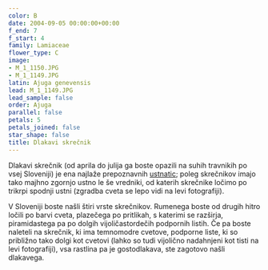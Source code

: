 ```yaml
---
color: B
date: 2004-09-05 00:00:00+00:00
f_end: 7
f_start: 4
family: Lamiaceae
flower_type: C
image:
- M_1_1150.JPG
- M_1_1149.JPG
latin: Ajuga genevensis
lead: M_1_1149.JPG
lead_sample: false
order: Ajuga
parallel: false
petals: 5
petals_joined: false
star_shape: false
title: Dlakavi skrečnik
---
```

Dlakavi skrečnik (od aprila do julija ga boste opazili na suhih travnikih po vsej Sloveniji) je ena najlaže prepoznavnih [ustnatic](../family/lamiaceae/); poleg skrečnikov imajo tako majhno zgornjo ustno le še vredniki, od katerih skrečnike ločimo po trikrpi spodnji ustni (zgradba cveta se lepo vidi na levi fotografiji).

V Sloveniji boste našli štiri vrste skrečnikov. Rumenega boste od drugih hitro ločili po barvi cveta, plazečega po pritlikah, s katerimi se razširja, piramidastega pa po dolgih vijoličastordečih podpornih listih. Če pa boste naleteli na skrečnik, ki ima temnomodre cvetove, podporne liste, ki so približno tako dolgi kot cvetovi (lahko so tudi vijolično nadahnjeni kot tisti na levi fotografiji), vsa rastlina pa je gostodlakava, ste zagotovo našli dlakavega.
